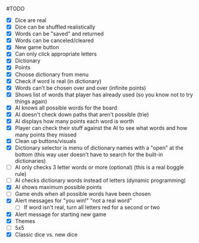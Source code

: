 #TODO

- [x] Dice are real
- [x] Dice can be shuffled realistically
- [x] Words can be "saved" and returned
- [x] Words can be canceled/cleared
- [x] New game button
- [x] Can only click appropriate letters
- [x] Dictionary
- [x] Points
- [x] Choose dictionary from menu
- [x] Check if word is real (in dictionary)
- [x] Words can't be chosen over and over (infinite points)
- [x] Shows list of words that player has already used (so you know not to try things again)
- [x] AI knows all possible words for the board
- [x] AI doesn't check down paths that aren't possible (trie)
- [x] AI displays how many points each word is worth
- [x] Player can check their stuff against the AI to see what words and how many points they missed
- [x] Clean up buttons/visuals
- [x] Dictionary selector is menu of dictionary names with a "open" at the bottom (this way user doesn't have to search for the built-in dictionaries)
- [ ] AI only checks 3 letter words or more (optional) (this is a real boggle rule)
- [ ] AI checks dictionary words instead of letters (dynamic programming)
- [x] AI shows maximum possible points
- [ ] Game ends when all possible words have been chosen
- [x] Alert messages for "you win!" "not a real word"
    - [ ] If word isn't real, turn all letters red for a second or two
- [x] Alert message for starting new game
- [x] Themes
- [ ] 5x5
- [x] Classic dice vs. new dice
